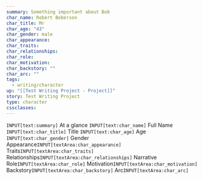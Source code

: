 ```yaml
---
summary: Something important about Bob
char_name: Robert Boberson
char_title: Mr
char_age: "43"
char_gender: male
char_appearance:
char_traits:
char_relationships:
char_role:
char_motivation:
char_backstory: ""
char_arc: ""
tags:
  - writing/character
up: "[[Test Writing Project - Project]]"
story: Test Writing Project
type: character
cssclasses:
---
```


`INPUT[text:summary]` At a glance
`INPUT[text:char_name]` Full Name
`INPUT[text:char_title]` Title
`INPUT[text:char_age]` Age
`INPUT[text:char_gender]` Gender
 Appearance`INPUT[textArea:char_appearance]`
 Traits`INPUT[textArea:char_traits]`
Relationships`INPUT[textArea:char_relationships]`
Narrative Role`INPUT[textArea:char_role]`
Motivation`INPUT[textArea:char_motivation]`
Backstory`INPUT[textArea:char_backstory]`
Arc`INPUT[textArea:char_arc]`
